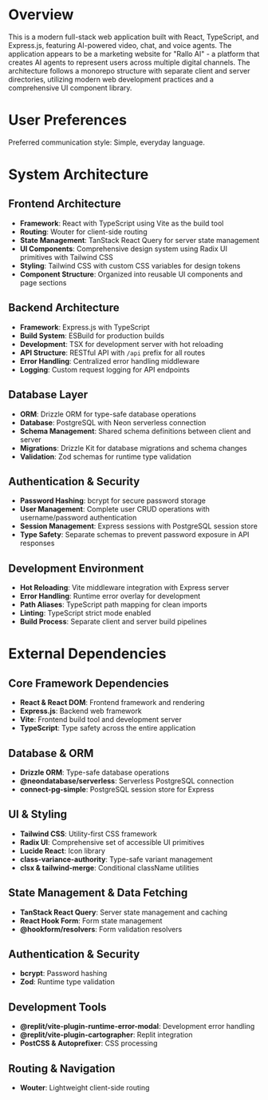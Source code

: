 # Overview

This is a modern full-stack web application built with React, TypeScript, and Express.js, featuring AI-powered video, chat, and voice agents. The application appears to be a marketing website for "Rallo AI" - a platform that creates AI agents to represent users across multiple digital channels. The architecture follows a monorepo structure with separate client and server directories, utilizing modern web development practices and a comprehensive UI component library.

# User Preferences

Preferred communication style: Simple, everyday language.

# System Architecture

## Frontend Architecture
- **Framework**: React with TypeScript using Vite as the build tool
- **Routing**: Wouter for client-side routing
- **State Management**: TanStack React Query for server state management
- **UI Components**: Comprehensive design system using Radix UI primitives with Tailwind CSS
- **Styling**: Tailwind CSS with custom CSS variables for design tokens
- **Component Structure**: Organized into reusable UI components and page sections

## Backend Architecture
- **Framework**: Express.js with TypeScript
- **Build System**: ESBuild for production builds
- **Development**: TSX for development server with hot reloading
- **API Structure**: RESTful API with `/api` prefix for all routes
- **Error Handling**: Centralized error handling middleware
- **Logging**: Custom request logging for API endpoints

## Database Layer
- **ORM**: Drizzle ORM for type-safe database operations
- **Database**: PostgreSQL with Neon serverless connection
- **Schema Management**: Shared schema definitions between client and server
- **Migrations**: Drizzle Kit for database migrations and schema changes
- **Validation**: Zod schemas for runtime type validation

## Authentication & Security
- **Password Hashing**: bcrypt for secure password storage
- **User Management**: Complete user CRUD operations with username/password authentication
- **Session Management**: Express sessions with PostgreSQL session store
- **Type Safety**: Separate schemas to prevent password exposure in API responses

## Development Environment
- **Hot Reloading**: Vite middleware integration with Express server
- **Error Handling**: Runtime error overlay for development
- **Path Aliases**: TypeScript path mapping for clean imports
- **Linting**: TypeScript strict mode enabled
- **Build Process**: Separate client and server build pipelines

# External Dependencies

## Core Framework Dependencies
- **React & React DOM**: Frontend framework and rendering
- **Express.js**: Backend web framework
- **Vite**: Frontend build tool and development server
- **TypeScript**: Type safety across the entire application

## Database & ORM
- **Drizzle ORM**: Type-safe database operations
- **@neondatabase/serverless**: Serverless PostgreSQL connection
- **connect-pg-simple**: PostgreSQL session store for Express

## UI & Styling
- **Tailwind CSS**: Utility-first CSS framework
- **Radix UI**: Comprehensive set of accessible UI primitives
- **Lucide React**: Icon library
- **class-variance-authority**: Type-safe variant management
- **clsx & tailwind-merge**: Conditional className utilities

## State Management & Data Fetching
- **TanStack React Query**: Server state management and caching
- **React Hook Form**: Form state management
- **@hookform/resolvers**: Form validation resolvers

## Authentication & Security
- **bcrypt**: Password hashing
- **Zod**: Runtime type validation

## Development Tools
- **@replit/vite-plugin-runtime-error-modal**: Development error handling
- **@replit/vite-plugin-cartographer**: Replit integration
- **PostCSS & Autoprefixer**: CSS processing

## Routing & Navigation
- **Wouter**: Lightweight client-side routing